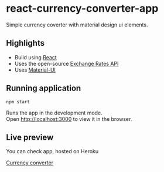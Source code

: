 # react-currency-converter-app
Simple currency coverter with material design ui elements.

## Highlights
- Build using [React](https://github.com/facebook/react)
- Uses the open-source [Exchange Rates API](http://exchangeratesapi.io) 
- Uses [Material-UI](https://material-ui.com/)

## Running application

 `npm start`

Runs the app in the development mode.<br />
Open [http://localhost:3000](http://localhost:3000) to view it in the browser.

## Live preview
You can check app, hosted on Heroku

[Currency converter](https://react-material-currency-app.herokuapp.com/)
